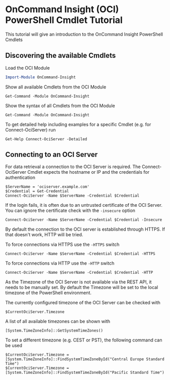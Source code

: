 # OnCommand Insight (OCI) PowerShell Cmdlet Tutorial

This tutorial will give an introduction to the OnCommand Insight PowerShell Cmdlets

## Discovering the available Cmdlets

Load the OCI Module

```powershell
Import-Module OnCommand-Insight
```

Show all available Cmdlets from the OCI Module

    Get-Command -Module OnCommand-Insight

Show the syntax of all Cmdlets from the OCI Module

    Get-Command -Module OnCommand-Insight

To get detailed help including examples for a specific Cmdlet (e.g. for Connect-OciServer) run

    Get-Help Connect-OciServer -Detailed

## Connecting to an OCI Server

For data retrieval a connection to the OCI Server is required. The Connect-OciServer Cmdlet expects the hostname or IP and the credentials for authentication

    $ServerName = 'ociserver.example.com'
    $Credential = Get-Credential
    Connect-OciServer -Name $ServerName -Credential $Credential

If the login fails, it is often due to an untrusted certificate of the OCI Server. You can ignore the certificate check with the `-insecure` option

    Connect-OciServer -Name $ServerName -Credential $Credential -Insecure

By default the connection to the OCI server is established through HTTPS. If that doesn't work, HTTP will be tried. 

To force connections via HTTPS use the `-HTTPS` switch

    Connect-OciServer -Name $ServerName -Credential $Credential -HTTPS

To force connections via HTTP use the `-HTTP` switch

    Connect-OciServer -Name $ServerName -Credential $Credential -HTTP
    
As the Timezone of the OCI Server is not available via the REST API, it needs to be manually set. By default the Timezone will be set to the local timezone of the PowerShell environment.

The currently configured timezone of the OCI Server can be checked with

    $CurrentOciServer.Timezone
    
A list of all available timezones can be shown with

    [System.TimeZoneInfo]::GetSystemTimeZones()

To set a different timezone (e.g. CEST or PST), the following command can be used

    $CurrentOciServer.Timezone = [System.TimeZoneInfo]::FindSystemTimeZoneById("Central Europe Standard Time")
    $CurrentOciServer.Timezone = [System.TimeZoneInfo]::FindSystemTimeZoneById("Pacific Standard Time")
